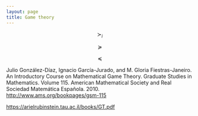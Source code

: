 ```yaml
---
layout: page
title: Game theory
---
```


$$\succ_i$$

$$\succeq$$

$$\preceq$$

Julio González-Díaz, Ignacio García-Jurado, and M. Gloria Fiestras-Janeiro.
An Introductory Course on Mathematical Game Theory.
Graduate Studies in Mathematics.
Volume 115.
American Mathematical Society and Real Sociedad Matemática Española.
2010.
<http://www.ams.org/bookpages/gsm-115>

<https://arielrubinstein.tau.ac.il/books/GT.pdf>



